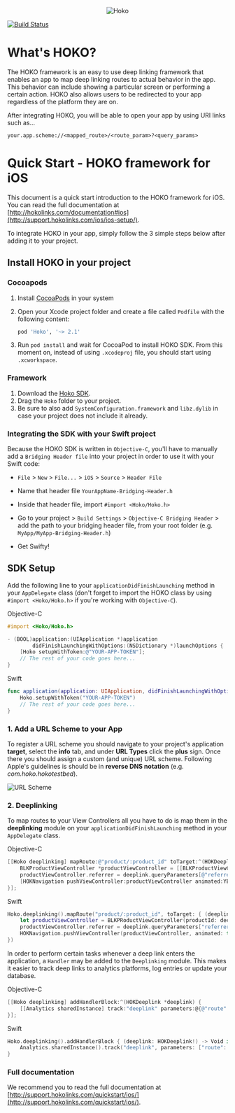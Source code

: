 <p align="center" >
<img src="https://s3-eu-west-1.amazonaws.com/hokoassets/hoko_logo.png" alt="Hoko" title="Hoko">
</p>

[![Build Status](https://travis-ci.org/hokolinks/hoko-ios.svg?branch=master)](https://travis-ci.org/hokolinks/hoko-ios)

# What's HOKO?

The HOKO framework is an easy to use deep linking framework that enables an app to map deep linking routes to actual behavior in the app. This behavior can include showing a particular screen or performing a certain action. HOKO also allows users to be redirected to your app regardless of the platform they are on.

After integrating HOKO, you will be able to open your app by using URI links such as...

```
your.app.scheme://<mapped_route>/<route_param>?<query_params>
```

# Quick Start - HOKO framework for iOS

This document is a quick start introduction to the HOKO framework for iOS. You can read the full documentation at [http://hokolinks.com/documentation#ios](http://support.hokolinks.com/ios/ios-setup/).

To integrate HOKO in your app, simply follow the 3 simple steps below after adding it to your project.

## Install HOKO in your project

### Cocoapods

1. Install [CocoaPods](http://cocoapods.org/) in your system
2. Open your Xcode project folder and create a file called `Podfile` with the following content:

    ```ruby
    pod 'Hoko', '~> 2.1'
    ```

3. Run `pod install` and wait for CocoaPod to install HOKO SDK. From this moment on, instead of using `.xcodeproj` file, you should start using `.xcworkspace`.

### Framework

1. Download the [Hoko SDK](https://github.com/hokolinks/hoko-ios/archive/master.zip).
2. Drag the `Hoko` folder to your project.
3. Be sure to also add `SystemConfiguration.framework` and `libz.dylib` in case your project does not include it already.

### Integrating the SDK with your Swift project

Because the HOKO SDK is written in `Objective-C`, you'll have to manually add a `Bridging Header file` into your project in order to use it with your Swift code:

* `File` > `New` > `File...` > `iOS` > `Source` > `Header File`

* Name that header file `YourAppName-Bridging-Header.h`

* Inside that header file, import `#import <Hoko/Hoko.h>`

* Go to your project > `Build Settings` > `Objective-C Bridging Header` > add the path to your bridging header file, from your root folder (e.g. `MyApp/MyApp-Bridging-Header.h`)

* Get Swifty!

## SDK Setup

Add the following line to your `applicationDidFinishLaunching` method in your `AppDelegate` class (don't forget to import the HOKO class by using `#import <Hoko/Hoko.h>` if you're working with `Objective-C`).

Objective-C

```objective-c
#import <Hoko/Hoko.h>

- (BOOL)application:(UIApplication *)application
        didFinishLaunchingWithOptions:(NSDictionary *)launchOptions {
	[Hoko setupWithToken:@"YOUR-APP-TOKEN"];
	// The rest of your code goes here...
}
```

Swift

```swift
func application(application: UIApplication, didFinishLaunchingWithOptions launchOptions: [NSObject: AnyObject]?) -> Bool {
	Hoko.setupWithToken("YOUR-APP-TOKEN")
	// The rest of your code goes here...
}
```

### 1. Add a URL Scheme to your App

To register a URL scheme you should navigate to your project's application **target**, select the **info** tab, and under **URL Types** click the **plus** sign.
Once there you should assign a custom (and unique) URL scheme. Following Apple's guidelines is should be in **reverse DNS notation** (e.g. *com.hoko.hokotestbed*).

![URL Scheme](https://s3-eu-west-1.amazonaws.com/hokoassets/urlschemes-ios.png)

### 2. Deeplinking

To map routes to your View Controllers all you have to do is map them in the **deeplinking** module on your `applicationDidFinishLaunching` method in your `AppDelegate` class.

Objective-C

```objective-c
[[Hoko deeplinking] mapRoute:@"product/:product_id" toTarget:^(HOKDeeplink *deeplink) {
	BLKProductViewController *productViewController = [[BLKProductViewController alloc] initWithProductId:deeplink.routeParameters[@"product_id"]];
	productViewController.referrer = deeplink.queryParameters[@"referrer"];
	[HOKNavigation pushViewController:productViewController animated:YES];
}];
```

Swift

```swift
Hoko.deeplinking().mapRoute("product/:product_id", toTarget: { (deeplink: HKDeeplink!) -> Void in
	let productViewController = BLKPRoductViewController(productId: deeplink.routeParameters["product_id"])
	productViewController.referrer = deeplink.queryParameters["referrer"]
	HOKNavigation.pushViewController(productViewController, animated: true)
})
```

In order to perform certain tasks whenever a deep link enters the application, a `Handler` may be added to the `Deeplinking` module. This makes it easier to track deep links to analytics platforms, log entries or update your database.

Objective-C

```objective-c
[[Hoko deeplinking] addHandlerBlock:^(HOKDeeplink *deeplink) {
	[[Analytics sharedInstance] track:"deeplink" parameters:@{@"route": deeplink.route}];
}];
```

Swift

```swift
Hoko.deeplinking().addHandlerBlock { (deeplink: HOKDeeplink!) -> Void in
	Analytics.sharedInstance().track("deeplink", parameters: ["route": deeplink.route])
}
```


### Full documentation

We recommend you to read the full documentation at [http://support.hokolinks.com/quickstart/ios/](http://support.hokolinks.com/quickstart/ios/).
